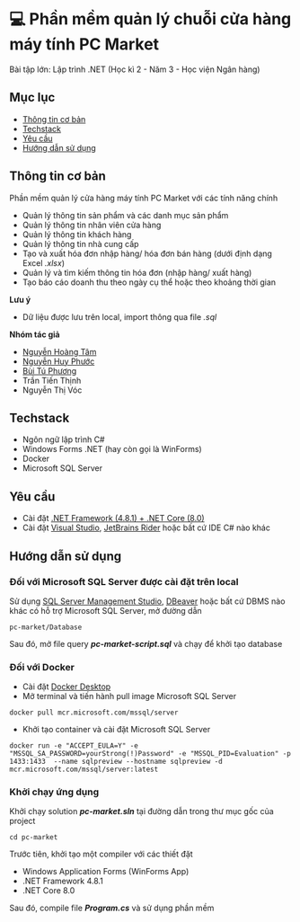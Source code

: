 # 💻 Phần mềm quản lý chuỗi cửa hàng máy tính PC Market
Bài tập lớn: Lập trình .NET (Học kì 2 - Năm 3 - Học viện Ngân hàng)

## Mục lục
* [Thông tin cơ bản](#thông-tin-cơ-bản)
* [Techstack](#techstack)
* [Yêu cầu](#yêu-cầu)
* [Hướng dẫn sử dụng](#hướng-dẫn-sử-dụng)

## Thông tin cơ bản
Phần mềm quản lý cửa hàng máy tính PC Market với các tính năng chính
- Quản lý thông tin sản phẩm và các danh mục sản phẩm
- Quản lý thông tin nhân viên cửa hàng
- Quản lý thông tin khách hàng
- Quản lý thông tin nhà cung cấp
- Tạo và xuất hóa đơn nhập hàng/ hóa đơn bán hàng (dưới định dạng Excel *.xlsx*)
- Quản lý và tìm kiếm thông tin hóa đơn (nhập hàng/ xuất hàng)
- Tạo báo cáo doanh thu theo ngày cụ thể hoặc theo khoảng thời gian

**Lưu ý**
- Dữ liệu được lưu trên local, import thông qua file *.sql*

**Nhóm tác giả**
- [Nguyễn Hoàng Tâm](https://github.com/nghtamm2003)
- [Nguyễn Huy Phước](https://github.com/DurkYerunz)
- [Bùi Tú Phương](https://github.com/phuong11032002)
- Trần Tiến Thịnh
- Nguyễn Thị Vóc
	
## Techstack
- Ngôn ngữ lập trình C#
- Windows Forms .NET (hay còn gọi là WinForms)
- Docker
- Microsoft SQL Server
	
## Yêu cầu
- Cài đặt [.NET Framework (4.8.1) + .NET Core (8.0)](https://dotnet.microsoft.com/en-us/download/visual-studio-sdks)
- Cài đặt [Visual Studio](https://visualstudio.microsoft.com/), [JetBrains Rider](https://www.jetbrains.com/rider/) hoặc bất cứ IDE C# nào khác

## Hướng dẫn sử dụng
### Đối với Microsoft SQL Server được cài đặt trên local
Sử dụng [SQL Server Management Studio](https://learn.microsoft.com/en-us/sql/ssms/download-sql-server-management-studio-ssms?view=sql-server-ver16#download-ssms), [DBeaver](https://dbeaver.io/download/) hoặc bất cứ DBMS nào khác có hỗ trợ Microsoft SQL Server, mở đường dẫn
```
pc-market/Database
```
Sau đó, mở file query ***pc-market-script.sql*** và chạy để khởi tạo database
### Đối với Docker
- Cài đặt [Docker Desktop](https://docs.docker.com/desktop/install/windows-install/)
- Mở terminal và tiến hành pull image Microsoft SQL Server
```
docker pull mcr.microsoft.com/mssql/server
```
- Khởi tạo container và cài đặt Microsoft SQL Server
```
docker run -e "ACCEPT_EULA=Y" -e "MSSQL_SA_PASSWORD=yourStrong(!)Password" -e "MSSQL_PID=Evaluation" -p 1433:1433  --name sqlpreview --hostname sqlpreview -d mcr.microsoft.com/mssql/server:latest
```
### Khởi chạy ứng dụng
Khởi chạy solution ***pc-market.sln*** tại đường dẫn trong thư mục gốc của project
```
cd pc-market
```
Trước tiên, khởi tạo một compiler với các thiết đặt
- Windows Application Forms (WinForms App)
- .NET Framework 4.8.1
- .NET Core 8.0

Sau đó, compile file ***Program.cs*** và sử dụng phần mềm
